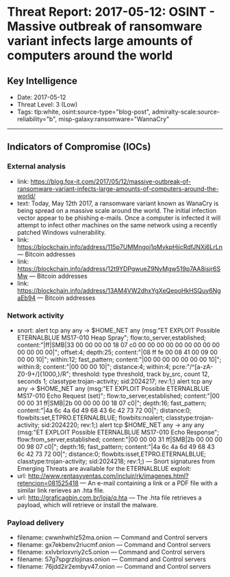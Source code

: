 # Threat Report: 2017-05-12: OSINT - Massive outbreak of ransomware variant infects large amounts of computers around the world


## Key Intelligence
* Date: 2017-05-12
* Threat Level: 3 (Low)
* Tags: tlp:white, osint:source-type="blog-post", admiralty-scale:source-reliability="b", misp-galaxy:ransomware="WannaCry"

---

## Indicators of Compromise (IOCs)
### External analysis
* link: https://blog.fox-it.com/2017/05/12/massive-outbreak-of-ransomware-variant-infects-large-amounts-of-computers-around-the-world/
* text: Today, May 12th 2017, a ransomware variant known as WanaCry is being spread on a massive scale around the world. The initial infection vector appear to be phishing e-mails.
Once a computer is infected it will attempt to infect other machines on the same network using a recently patched Windows vulnerability.
* link: https://blockchain.info/address/115p7UMMngoj1pMvkpHijcRdfJNXj6LrLn — Bitcoin addresses
* link: https://blockchain.info/address/12t9YDPgwueZ9NyMgw519p7AA8isjr6SMw — Bitcoin addresses
* link: https://blockchain.info/address/13AM4VW2dhxYgXeQepoHkHSQuy6NgaEb94 — Bitcoin addresses

### Network activity
* snort: alert tcp any any -&gt; $HOME_NET any (msg:&quot;ET EXPLOIT Possible ETERNALBLUE MS17-010 Heap Spray&quot;; flow:to_server,established; content:&quot;|ff|SMB|33 00 00 00 00 18 07 c0 00 00 00 00 00 00 00 00 00 00 00 00 00|&quot;; offset:4; depth:25; content:&quot;|08 ff fe 00 08 41 00 09 00 00 00 10|&quot;; within:12; fast_pattern; content:&quot;|00 00 00 00 00 00 00 10|&quot;; within:8; content:&quot;|00 00 00 10|&quot;; distance:4; within:4; pcre:&quot;/^[a-zA-Z0-9+/]{1000,}/R&quot;; threshold: type threshold, track by_src, count 12, seconds 1; classtype:trojan-activity; sid:2024217; rev:1;)
alert tcp any any -&gt; $HOME_NET any (msg:&quot;ET EXPLOIT Possible ETERNALBLUE MS17-010 Echo Request (set)&quot;; flow:to_server,established; content:&quot;|00 00 00 31 ff|SMB|2b 00 00 00 00 18 07 c0|&quot;; depth:16; fast_pattern; content:&quot;|4a 6c 4a 6d 49 68 43 6c 42 73 72 00|&quot;; distance:0; flowbits:set,ETPRO.ETERNALBLUE; flowbits:noalert; classtype:trojan-activity; sid:2024220; rev:1;)
alert tcp $HOME_NET any -&gt; any any (msg:&quot;ET EXPLOIT Possible ETERNALBLUE MS17-010 Echo Response&quot;; flow:from_server,established; content:&quot;|00 00 00 31 ff|SMB|2b 00 00 00 00 98 07 c0|&quot;; depth:16; fast_pattern; content:&quot;|4a 6c 4a 6d 49 68 43 6c 42 73 72 00|&quot;; distance:0; flowbits:isset,ETPRO.ETERNALBLUE; classtype:trojan-activity; sid:2024218; rev:1;) — Snort signatures from Emerging Threats are available for the ETERNALBLUE exploit:
* url: http://www.rentasyventas.com/incluir/rk/imagenes.html?retencion=081525418 — An e-mail containing a link or a PDF file with a similar link rerieves an .hta file.
* url: http://graficagbin.com.br/loja/q.hta — The .hta file retrieves a payload, which will retrieve or install the malware.

### Payload delivery
* filename: cwwnhwhlz52ma.onion — Command and Control servers
* filename: gx7ekbenv2riucmf.onion — Command and Control servers
* filename: xxlvbrloxvriy2c5.onion — Command and Control servers
* filename: 57g7spgrzlojinas.onion — Command and Control servers
* filename: 76jdd2ir2embyv47.onion — Command and Control servers
